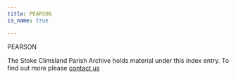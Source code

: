 ```yaml
---
title: PEARSON
is_name: true

---
```


PEARSON


The Stoke Climsland Parish Archive holds material under this index entry. To find out more please [contact us](/contact/)
